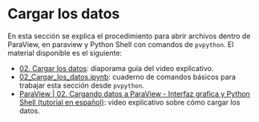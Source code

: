 # Cargar los datos

En esta sección se explica el procedimiento para abrir archivos dentro de ParaView, en paraview y Python Shell con comandos de ```pvpython```. El material disponible es el siguiente:

- [02. Cargar los datos](02_Cargar_los_datos.pdf): diaporama guía del video explicativo.
- [02_Cargar_los_datos.ipynb](02_Cargar_los_datos.ipynb): cuaderno de comandos básicos para trabajar esta sección desde ```pvpython```.
- [ParaView | 02. Cargando datos a ParaView - Interfaz grafica y Python Shell (tutorial en español)](https://youtu.be/UaVZteBp5o8): video explicativo sobre cómo cargar los datos.
